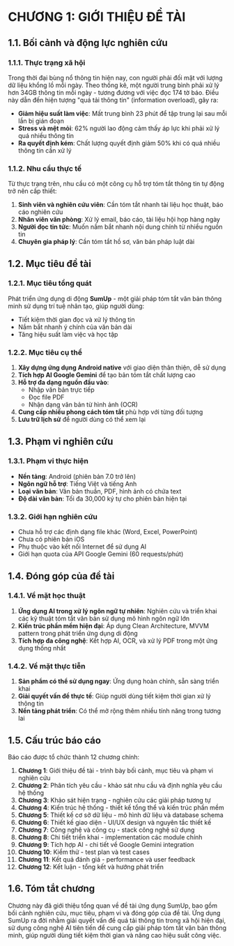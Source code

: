 # CHƯƠNG 1: GIỚI THIỆU ĐỀ TÀI

## 1.1. Bối cảnh và động lực nghiên cứu

### 1.1.1. Thực trạng xã hội
Trong thời đại bùng nổ thông tin hiện nay, con người phải đối mặt với lượng dữ liệu khổng lồ mỗi ngày. Theo thống kê, một người trung bình phải xử lý hơn 34GB thông tin mỗi ngày - tương đương với việc đọc 174 tờ báo. Điều này dẫn đến hiện tượng "quá tải thông tin" (information overload), gây ra:

- **Giảm hiệu suất làm việc**: Mất trung bình 23 phút để tập trung lại sau mỗi lần bị gián đoạn
- **Stress và mệt mỏi**: 62% người lao động cảm thấy áp lực khi phải xử lý quá nhiều thông tin
- **Ra quyết định kém**: Chất lượng quyết định giảm 50% khi có quá nhiều thông tin cần xử lý

### 1.1.2. Nhu cầu thực tế
Từ thực trạng trên, nhu cầu có một công cụ hỗ trợ tóm tắt thông tin tự động trở nên cấp thiết:

1. **Sinh viên và nghiên cứu viên**: Cần tóm tắt nhanh tài liệu học thuật, báo cáo nghiên cứu
2. **Nhân viên văn phòng**: Xử lý email, báo cáo, tài liệu hội họp hàng ngày
3. **Người đọc tin tức**: Muốn nắm bắt nhanh nội dung chính từ nhiều nguồn tin
4. **Chuyên gia pháp lý**: Cần tóm tắt hồ sơ, văn bản pháp luật dài

## 1.2. Mục tiêu đề tài

### 1.2.1. Mục tiêu tổng quát
Phát triển ứng dụng di động **SumUp** - một giải pháp tóm tắt văn bản thông minh sử dụng trí tuệ nhân tạo, giúp người dùng:
- Tiết kiệm thời gian đọc và xử lý thông tin
- Nắm bắt nhanh ý chính của văn bản dài
- Tăng hiệu suất làm việc và học tập

### 1.2.2. Mục tiêu cụ thể
1. **Xây dựng ứng dụng Android native** với giao diện thân thiện, dễ sử dụng
2. **Tích hợp AI Google Gemini** để tạo bản tóm tắt chất lượng cao
3. **Hỗ trợ đa dạng nguồn đầu vào**:
   - Nhập văn bản trực tiếp
   - Đọc file PDF
   - Nhận dạng văn bản từ hình ảnh (OCR)
4. **Cung cấp nhiều phong cách tóm tắt** phù hợp với từng đối tượng
5. **Lưu trữ lịch sử** để người dùng có thể xem lại

## 1.3. Phạm vi nghiên cứu

### 1.3.1. Phạm vi thực hiện
- **Nền tảng**: Android (phiên bản 7.0 trở lên)
- **Ngôn ngữ hỗ trợ**: Tiếng Việt và tiếng Anh
- **Loại văn bản**: Văn bản thuần, PDF, hình ảnh có chứa text
- **Độ dài văn bản**: Tối đa 30,000 ký tự cho phiên bản hiện tại

### 1.3.2. Giới hạn nghiên cứu
- Chưa hỗ trợ các định dạng file khác (Word, Excel, PowerPoint)
- Chưa có phiên bản iOS
- Phụ thuộc vào kết nối Internet để sử dụng AI
- Giới hạn quota của API Google Gemini (60 requests/phút)

## 1.4. Đóng góp của đề tài

### 1.4.1. Về mặt học thuật
1. **Ứng dụng AI trong xử lý ngôn ngữ tự nhiên**: Nghiên cứu và triển khai các kỹ thuật tóm tắt văn bản sử dụng mô hình ngôn ngữ lớn
2. **Kiến trúc phần mềm hiện đại**: Áp dụng Clean Architecture, MVVM pattern trong phát triển ứng dụng di động
3. **Tích hợp đa công nghệ**: Kết hợp AI, OCR, và xử lý PDF trong một ứng dụng thống nhất

### 1.4.2. Về mặt thực tiễn
1. **Sản phẩm có thể sử dụng ngay**: Ứng dụng hoàn chỉnh, sẵn sàng triển khai
2. **Giải quyết vấn đề thực tế**: Giúp người dùng tiết kiệm thời gian xử lý thông tin
3. **Nền tảng phát triển**: Có thể mở rộng thêm nhiều tính năng trong tương lai

## 1.5. Cấu trúc báo cáo

Báo cáo được tổ chức thành 12 chương chính:

1. **Chương 1**: Giới thiệu đề tài - trình bày bối cảnh, mục tiêu và phạm vi nghiên cứu
2. **Chương 2**: Phân tích yêu cầu - khảo sát nhu cầu và định nghĩa yêu cầu hệ thống
3. **Chương 3**: Khảo sát hiện trạng - nghiên cứu các giải pháp tương tự
4. **Chương 4**: Kiến trúc hệ thống - thiết kế tổng thể và kiến trúc phần mềm
5. **Chương 5**: Thiết kế cơ sở dữ liệu - mô hình dữ liệu và database schema
6. **Chương 6**: Thiết kế giao diện - UI/UX design và nguyên tắc thiết kế
7. **Chương 7**: Công nghệ và công cụ - stack công nghệ sử dụng
8. **Chương 8**: Chi tiết triển khai - implementation các module chính
9. **Chương 9**: Tích hợp AI - chi tiết về Google Gemini integration
10. **Chương 10**: Kiểm thử - test plan và test cases
11. **Chương 11**: Kết quả đánh giá - performance và user feedback
12. **Chương 12**: Kết luận - tổng kết và hướng phát triển

## 1.6. Tóm tắt chương

Chương này đã giới thiệu tổng quan về đề tài ứng dụng SumUp, bao gồm bối cảnh nghiên cứu, mục tiêu, phạm vi và đóng góp của đề tài. Ứng dụng SumUp ra đời nhằm giải quyết vấn đề quá tải thông tin trong xã hội hiện đại, sử dụng công nghệ AI tiên tiến để cung cấp giải pháp tóm tắt văn bản thông minh, giúp người dùng tiết kiệm thời gian và nâng cao hiệu suất công việc.